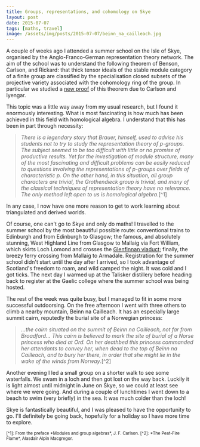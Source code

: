 ```yaml
---
title: Groups, representations, and cohomology on Skye
layout: post
date: 2015-07-07
tags: [maths, travel]
image: /assets/img/posts/2015-07-07/beinn_na_cailleach.jpg
---
```



A couple of weeks ago I attended a summer school on the Isle of Skye, organised
by the Anglo-Franco-German representation theory network. The aim of the school
was to understand the following theorem of Benson, Carlson, and Rickard: that
thick tensor ideals of the stable module category of a finite group are
classified by the specialisation closed subsets of the projective variety
associated with the cohomology ring of the group.
In particular we studied a [new proof](http://arxiv.org/abs/1201.6536) of this
theorem due to Carlson and Iyengar.

This topic was a little way away from my usual research, but I found it
enormously interesting. What is most fascinating is how much has been achieved
in this field with homological algebra. I understand that this has been in part
through necessity:
> *There is a legendary story that Brauer, himself, used to advise his students
> not to try to study the representation theory of p-groups. The subject
> seemed to be too difficult with little or no promise of productive results.
> Yet for the investigation of module structure, many of the most fascinating
> and difficult problems can be easily reduced to questions involving the
> representations of p-groups over fields of characteristic p.
> On the other hand, in this situation, all group characters are trivial, the
> Grothendieck group is trivial, and many of the classical techniques of
> representation theory have no relevance.
> The only method left open to us is homological algebra*.[^1]

In any case, I now have one more reason to get to work learning about
triangulated and derived worlds.

Of course, one can't go to Skye and only do maths! I travelled to the summer
school by the most beautiful possible route: conventional trains to Edinburgh
and from Edinburgh to Glasgow; the famous, and absolutely stunning, West
Highland Line from Glasgow to Mallaig via Fort William, which skirts Loch Lomond
and crosses the
[Glenfinnan viaduct](https://en.wikipedia.org/wiki/Glenfinnan_Viaduct);
finally, the breezy ferry crossing from Mallaig to Armadale.
Registration for the summer school didn't start until the day after I arrived,
so I took advantage of Scotland's freedom to roam, and wild camped the night.
It was cold and I got ticks. The next day I warmed up at the Talisker distillery
before heading back to register at the Gaelic college where the summer school
was being hosted.

The rest of the week was quite busy, but I managed to fit in some more
successful outdoorsing. On the free afternoon I went with three others to climb
a nearby mountain, Beinn na Cailleach.
It has an
especially large summit cairn, reputedly the burial site of a Norwegian
princess:
> *...the cairn situated on the summit of Beinn na Cailleach, not far from
> Broadford... This cairn is believed to mark the site of burial of a Norse
> princess who died at Ord. On her deathbed this princess commanded her
> attendants to convey her, when dead to the top of Beinn na Cailleach,
> and to bury her there, in order that she might lie in the wake of the winds
> from Norway*.[^2]

Another evening I led a small group on a shorter walk to
see some waterfalls. We swam in a loch and then got lost on the way back.
Luckily it is light almost until midnight in June on Skye, so we could at least
see where we were going. And during a couple of lunchtimes I went down to a
beach to swim (very briefly) in the sea. It was much colder than the loch!

Skye is fantastically beautiful, and I was pleased to have the opportunity to
go. I'll definitely be going back, hopefully for a holiday so I have more time
to explore.

<div style="font-size: 80%">
[^1]: From the preface *Modules and group algebras*, J. F. Carlson.
[^2]: *The Peat-Fire Flame*, Alasdair Alpin Macgregor.
</div>

